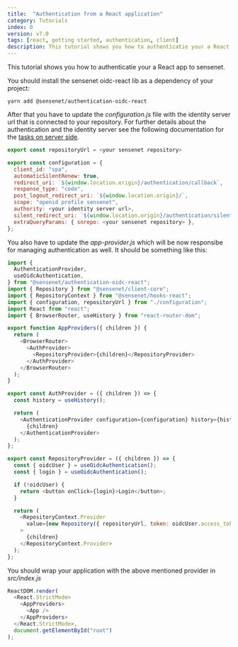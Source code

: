 ```yaml
---
title:  "Authentication from a React application"
category: Tutorials
index: 0
version: v7.0
tags: [react, getting started, authentication, client]
description: This tutorial shows you how to authenticatie your a React app to sensenet.
---
```


This tutorial shows you how to authenticatie your a React app to sensenet.

You should install the sensenet oidc-react lib as a dependency of your project:

```
yarn add @sensenet/authentication-oidc-react
```

After that you have to update the *configuration.js* file with the identity server url that is connected to your repository. For further details about the authentication and the identity server see the following documentation for the [tasks on server side](../content/guides/getting-started/how-to-authenticate-dotnet.md).

```javascript
export const repositoryUrl = <your sensenet repository>

export const configuration = {
  client_id: "spa",
  automaticSilentRenew: true,
  redirect_uri: `${window.location.origin}/authentication/callback`,
  response_type: "code",
  post_logout_redirect_uri: `${window.location.origin}/`,
  scope: "openid profile sensenet",
  authority: <your identity server url>,
  silent_redirect_uri: `${window.location.origin}/authentication/silent_callback`,
  extraQueryParams: { snrepo: <your sensenet repository> },
};
```

You also have to update the *app-provider.js* which will be now responsibe for managing authentication as well. It should be something like this:

```javascript
import {
  AuthenticationProvider,
  useOidcAuthentication,
} from "@sensenet/authentication-oidc-react";
import { Repository } from "@sensenet/client-core";
import { RepositoryContext } from "@sensenet/hooks-react";
import { configuration, repositoryUrl } from "./configuration";
import React from "react";
import { BrowserRouter, useHistory } from "react-router-dom";

export function AppProviders({ children }) {
  return (
    <BrowserRouter>
      <AuthProvider>
        <RepositoryProvider>{children}</RepositoryProvider>
      </AuthProvider>
    </BrowserRouter>
  );
}

export const AuthProvider = ({ children }) => {
  const history = useHistory();

  return (
    <AuthenticationProvider configuration={configuration} history={history}>
      {children}
    </AuthenticationProvider>
  );
};

export const RepositoryProvider = ({ children }) => {
  const { oidcUser } = useOidcAuthentication();
  const { login } = useOidcAuthentication();

  if (!oidcUser) {
    return <button onClick={login}>Login</button>;
  }

  return (
    <RepositoryContext.Provider
      value={new Repository({ repositoryUrl, token: oidcUser.access_token })}
    >
      {children}
    </RepositoryContext.Provider>
  );
};
```

You should wrap your application with the above mentioned provider in *src/index.js*

```javascript
ReactDOM.render(
  <React.StrictMode>
    <AppProviders>
      <App />
    </AppProviders>
  </React.StrictMode>,
  document.getElementById("root")
);

```
